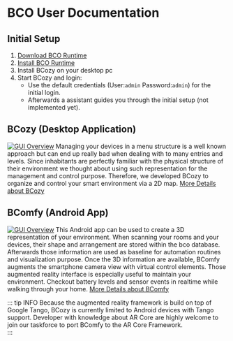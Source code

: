 ---
---
# BCO User Documentation

## Initial Setup

1. [Download BCO Runtime](/user/download.md)
2. [Install BCO Runtime](/user/installation.md)
3. Install BCozy on your desktop pc
4. Start BCozy and login:
   * Use the default credentials (User:```admin``` Password:```admin```) for the initial login.
   * Afterwards a assistant guides you through the initial setup (not implemented yet).

## BCozy (Desktop Application)
[![GUI Overview](/images/bcozy/bcozy_gui_overview.png)](bcozy.md)
Managing your devices in a menu structure is a well known approach but can end up really bad when dealing with to many entries and levels.
Since inhabitants are perfectly familiar with the physical structure of their environment we thought about using such representation for the management and control purpose.
Therefore, we developed BCozy to organize and control your smart environment via a 2D map.
[More Details about BCozy](bcozy.md)

## BComfy (Android App)
[![GUI Overview](/images/bcomfy/2_interact_3.jpg)](bcomfy.md)
This Android app can be used to create a 3D representation of your environment.
When scanning your rooms and your devices, their shape and arrangement are stored within the bco database.
Afterwards those information are used as baseline for automation routines and visualization purpose.
Once the 3D information are available, BComfy augments the smartphone camera view with virtual control elements.
Those augmented reality interface is especially useful to maintain your environment.
Checkout battery levels and sensor events in realtime while walking through your home.
[More Details about BComfy](bcomfy.md)

::: tip INFO
Because the augmented reality framework is build on top of Google Tango, BCozy is currently limited to Android devices with Tango support. Developer with knowledge about AR Core are highly welcome to join our taskforce to port BComfy to the AR Core Framework.  
:::
